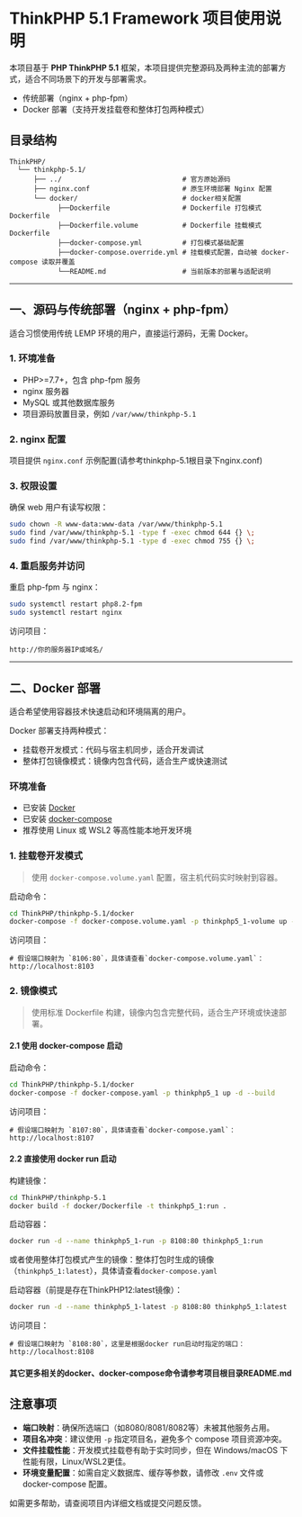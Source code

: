 # ThinkPHP 5.1 Framework 项目使用说明

本项目基于 **PHP ThinkPHP 5.1** 框架，本项目提供完整源码及两种主流的部署方式，适合不同场景下的开发与部署需求。

- 传统部署（nginx + php-fpm）
- Docker 部署（支持开发挂载卷和整体打包两种模式）

## 目录结构

```text
ThinkPHP/
  └── thinkphp-5.1/
      ├── ../                              # 官方原始源码
      ├── nginx.conf                       # 原生环境部署 Nginx 配置
      └── docker/                          # docker相关配置
            ├──Dockerfile                  # Dockerfile 打包模式Dockerfile
            ├──Dockerfile.volume           # Dockerfile 挂载模式Dockerfile
            ├──docker-compose.yml          # 打包模式基础配置
            ├──docker-compose.override.yml # 挂载模式配置，自动被 docker-compose 读取并覆盖
            └──README.md                   # 当前版本的部署与适配说明
```

---

## 一、源码与传统部署（nginx + php-fpm）

适合习惯使用传统 LEMP 环境的用户，直接运行源码，无需 Docker。

### 1. 环境准备

- PHP>=7.7+，包含 php-fpm 服务
- nginx 服务器
- MySQL 或其他数据库服务
- 项目源码放置目录，例如 `/var/www/thinkphp-5.1`

### 2. nginx 配置

项目提供 `nginx.conf` 示例配置(请参考thinkphp-5.1根目录下nginx.conf)

### 3. 权限设置

确保 web 用户有读写权限：

```bash
sudo chown -R www-data:www-data /var/www/thinkphp-5.1
sudo find /var/www/thinkphp-5.1 -type f -exec chmod 644 {} \;
sudo find /var/www/thinkphp-5.1 -type d -exec chmod 755 {} \;
```

### 4. 重启服务并访问

重启 php-fpm 与 nginx：

```bash
sudo systemctl restart php8.2-fpm
sudo systemctl restart nginx
```

访问项目：

```
http://你的服务器IP或域名/
```

---

## 二、Docker 部署

适合希望使用容器技术快速启动和环境隔离的用户。

Docker 部署支持两种模式：

- 挂载卷开发模式：代码与宿主机同步，适合开发调试
- 整体打包镜像模式：镜像内包含代码，适合生产或快速测试

### 环境准备

- 已安装 [Docker](https://docs.docker.com/get-docker/)
- 已安装 [docker-compose](https://docs.docker.com/compose/install/)
- 推荐使用 Linux 或 WSL2 等高性能本地开发环境

### 1. 挂载卷开发模式

> 使用 `docker-compose.volume.yaml` 配置，宿主机代码实时映射到容器。

启动命令：

```bash
cd ThinkPHP/thinkphp-5.1/docker
docker-compose -f docker-compose.volume.yaml -p thinkphp5_1-volume up -d --build
```

访问项目：

```
# 假设端口映射为 `8106:80`，具体请查看`docker-compose.volume.yaml`：
http://localhost:8103
```

### 2. 镜像模式

> 使用标准 Dockerfile 构建，镜像内包含完整代码，适合生产环境或快速部署。

#### 2.1 使用 docker-compose 启动

启动命令：

```bash
cd ThinkPHP/thinkphp-5.1/docker
docker-compose -f docker-compose.yaml -p thinkphp5_1 up -d --build
```

访问项目：

```
# 假设端口映射为 `8107:80`，具体请查看`docker-compose.yaml`：
http://localhost:8107
```

#### 2.2 直接使用 docker run 启动

构建镜像：

```bash
cd ThinkPHP/thinkphp-5.1
docker build -f docker/Dockerfile -t thinkphp5_1:run .
```

启动容器：

```bash
docker run -d --name thinkphp5_1-run -p 8108:80 thinkphp5_1:run
```

或者使用整体打包模式产生的镜像：整体打包时生成的镜像（`thinkphp5_1:latest`），具体请查看`docker-compose.yaml`

启动容器（前提是存在ThinkPHP12:latest镜像）：

```bash
docker run -d --name thinkphp5_1-latest -p 8108:80 thinkphp5_1:latest
```

访问项目：

```
# 假设端口映射为 `8108:80`，这里是根据docker run启动时指定的端口：
http://localhost:8108
```

#### 其它更多相关的docker、docker-compose命令请参考项目根目录README.md

## 注意事项

- **端口映射**：确保所选端口（如8080/8081/8082等）未被其他服务占用。
- **项目名冲突**：建议使用 `-p` 指定项目名，避免多个 compose 项目资源冲突。
- **文件挂载性能**：开发模式挂载卷有助于实时同步，但在 Windows/macOS 下性能有限，Linux/WSL2更佳。
- **环境变量配置**：如需自定义数据库、缓存等参数，请修改 `.env` 文件或 docker-compose 配置。

如需更多帮助，请查阅项目内详细文档或提交问题反馈。
